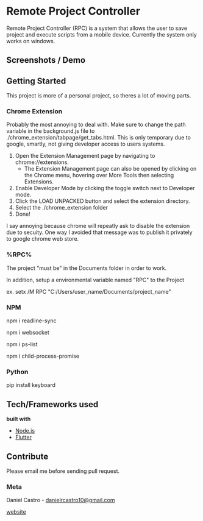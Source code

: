 # Remote Project Controller

Remote Project Controller (RPC) is a system that allows the user to save project and 
execute scripts from a mobile device. Currently the system only works on windows.

## Screenshots / Demo

## Getting Started

This project is more of a personal project, so theres a lot of moving parts. 

### Chrome Extension

Probably the most annoying to deal with. Make sure to change the path variable in the background.js file to ./chrome_extension/tabpage/get_tabs.html. This is only temporary due to google, smartly, not giving developer access to users systems. 

1. Open the Extension Management page by navigating to chrome://extensions.
	- The Extension Management page can also be opened by clicking on the Chrome menu, hovering over More Tools then selecting Extensions.
2. Enable Developer Mode by clicking the toggle switch next to Developer mode.
3. Click the LOAD UNPACKED button and select the extension directory.
4. Select the ./chrome_extension folder
5. Done!

I say annoying because chrome will repeatly ask to disable the extension due to secuity. One way I avoided that message was to publish it privately to google chrome web store.

### %RPC%

The project "must be" in the Documents folder in order to work.

In addition, setup a environmental variable named "RPC" to the Project

ex. setx /M RPC "C:/Users/user_name/Documents/project_name"

### NPM

npm i readline-sync

npm i websocket

npm i ps-list

npm i child-process-promise

### Python

pip install keyboard

## Tech/Frameworks used

<b> built with </b>
- [Node.js](https://nodejs.org/en/)
- [Flutter](https://flutter.dev/)

## Contribute

Please email me before sending pull request.

### Meta

Daniel Castro - danielrcastro10@gmail.com

[website](http://zerodoctor.github.io/)
